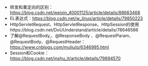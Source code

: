 - 转发和重定向的区别：https://blog.csdn.net/weixin_40001125/article/details/88663468
- EL表达式：https://blog.csdn.net/w_linux/article/details/79850223
- HttpServletRequest、HttpServletResponse、HttpSession的使用https://blog.csdn.net/DoUUnderstand/article/details/78646586
- 了解@RequestBody,、@ResponseBody 、@RequestParam、@RequestBody、@RequestHeader：https://www.cnblogs.com/muliu/p/6346995.html
- Session和Cookie：https://blog.csdn.net/jnshu_it/article/details/79894570

